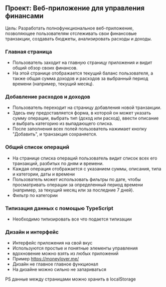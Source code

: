 ## Проект: Веб-приложение для управления финансами

Цель: Разработать полнофункциональное веб-приложение, позволяющее пользователям отслеживать свои финансовые транзакции, создавать бюджеты, анализировать расходы и доходы.

### Главная страница
- Пользователь заходит на главную страницу приложения и видит общий обзор своих финансов.
- На этой странице отображается текущий баланс пользователя, а также общая сумма доходов и расходов за выбранный период времени (например, текущий месяц).

### Добавление расходов и доходов
- Пользователь переходит на страницу добавления новой транзакции.
- Здесь ему предоставляется форма, в которой он может указать сумму операции, выбрать тип (доход или расход), ввести описание и выбрать категорию из выпадающего списка.
- После заполнения всех полей пользователь нажимает кнопку "Добавить", и транзакция сохраняется.

### Общий список операций
- На странице списка операций пользователь видит список всех его транзакций, разбитых по дням и времени.
- Каждая операция отображается с указанием суммы, описания, типа и категории, даты и времени
- Пользователь может использовать фильтры по дате, чтобы просматривать операции за определенный период времени (например, за текущий месяц или за последние 7 дней).
- Фильтр по категории

### Типизация данных с помощью TypeScript
- Необходимо типизировать все что подается типизации

### Дизайн и интерфейс
- Интерфейс приложения на свой вкус
- Используются простые и понятные элементы управления
- вдохновение можно взять из любых приложений
- Пример https://moneylover.me/
- Дизайн не главное главное функционал
- На дизайне можно сильно не запариваться

PS данные между страницами можно хранить в localStorage